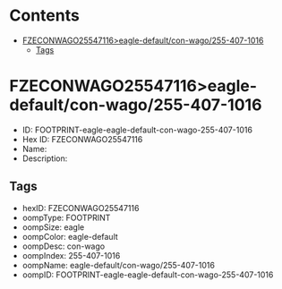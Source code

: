 



Contents
========

* [FZECONWAGO25547116>eagle-default/con-wago/255-407-1016](#fzeconwago25547116eagle-defaultcon-wago255-407-1016)
	* [Tags](#tags)

# FZECONWAGO25547116>eagle-default/con-wago/255-407-1016

- ID: FOOTPRINT-eagle-eagle-default-con-wago-255-407-1016
- Hex ID: FZECONWAGO25547116
- Name: 
- Description: 

## Tags

- hexID: FZECONWAGO25547116
- oompType: FOOTPRINT
- oompSize: eagle
- oompColor: eagle-default
- oompDesc: con-wago
- oompIndex: 255-407-1016
- oompName: eagle-default/con-wago/255-407-1016
- oompID: FOOTPRINT-eagle-eagle-default-con-wago-255-407-1016
